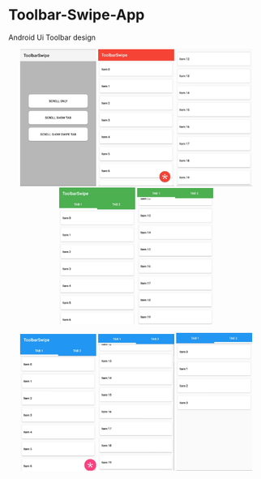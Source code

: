 # Toolbar-Swipe-App
Android Ui Toolbar design

<p align="center">
  <img src="https://github.com/NERO1412/Toolbar-Swipe-App/blob/master/_ss/main_screen.jpg" width="150" title="hover text">
  <img src="https://github.com/NERO1412/Toolbar-Swipe-App/blob/master/_ss/scroll_only_main.jpg" width="150" title="hover text">
  <img src="https://github.com/NERO1412/Toolbar-Swipe-App/blob/master/_ss/scroll_only_swipe.jpg" width="150" title="hover text">
  <img src="https://github.com/NERO1412/Toolbar-Swipe-App/blob/master/_ss/scroll_show_tab_main.jpg" width="150" title="hover text">
  <img src="https://github.com/NERO1412/Toolbar-Swipe-App/blob/master/_ss/scroll_show_tab_swipe.jpg" width="150" title="hover text">
</p>

<p align="center">
  <img src="https://github.com/NERO1412/Toolbar-Swipe-App/blob/master/_ss/scroll_show_swipe_tab_main.jpg" width="150" title="hover text">
  <img src="https://github.com/NERO1412/Toolbar-Swipe-App/blob/master/_ss/scroll_show_swipe_tab_swipe.jpg" width="150" title="hover text">
  <img src="https://github.com/NERO1412/Toolbar-Swipe-App/blob/master/_ss/scroll_show_swipe_tab_swipe_tab2.jpg" width="150" title="hover text">
</p>
